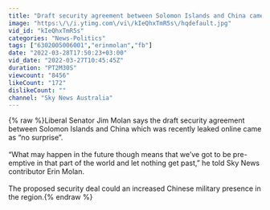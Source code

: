 ```yaml
---
title: "Draft security agreement between Solomon Islands and China came as ‘no surprise’"
image: "https:\/\/i.ytimg.com\/vi\/kIeQhxTmR5s\/hqdefault.jpg"
vid_id: "kIeQhxTmR5s"
categories: "News-Politics"
tags: ["6302005006001","erinmolan","fb"]
date: "2022-03-28T17:50:23+03:00"
vid_date: "2022-03-27T10:45:45Z"
duration: "PT2M30S"
viewcount: "8456"
likeCount: "172"
dislikeCount: ""
channel: "Sky News Australia"
---
```

{% raw %}Liberal Senator Jim Molan says the draft security agreement between Solomon Islands and China which was recently leaked online came as “no surprise”. <br /><br />“What may happen in the future though means that we’ve got to be pre-emptive in that part of the world and let nothing get past,” he told Sky News contributor Erin Molan. <br /><br />The proposed security deal could an increased Chinese military presence in the region.{% endraw %}
